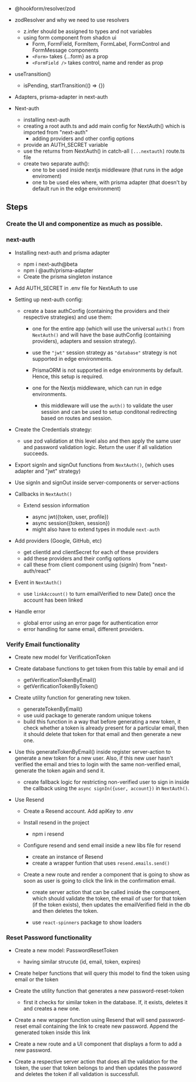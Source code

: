 - @hookform/resolver/zod

- zodResolver and why we need to use resolvers

  - z.infer should be assigned to types and not variables
  - using form component from shadcn ui
    - Form, FormField, FormItem, FormLabel, FormControl and FormMessage components
    - `<Form>` takes {...form} as a prop
    - `<FormField />` takes control, name and render as prop

- useTransition()

  - isPending, startTransition(() => {})

- Adapters, prisma-adapter in next-auth

- Next-auth

  - installing next-auth
  - creating a root auth.ts and add main config for NextAuth() which is imported from "next-auth"
    - adding providers and other config options
  - provide an AUTH_SECRET variable
  - use the returns from NextAuth() in catch-all `[...nextauth]` route.ts file
  - create two separate auth():
    - one to be used inside nextjs middleware (that runs in the adge enviroment)
    - one to be used eles where, with prisma adapter (that doesn't by default run in the edge environment)

## Steps

### Create the UI and componentize as much as possible.

### next-auth

- Installing next-auth and prisma adapter

  - npm i next-auth@beta
  - npm i @auth/prisma-adapter
  - Create the prisma singleton instance

- Add AUTH_SECRET in .env file for NextAuth to use

- Setting up next-auth config:

  - create a base authConfig (containing the providers and their respective strategies) and use them:

    - one for the entire app (which will use the universal `auth()` from `NextAuth()` and will have the base authConfig (containing providers), adapters and session strategy).
    - use the `"jwt"` session strategy as `"database"` strategy is not supported in edge environments.
    - PrismaORM is not supported in edge environments by default. Hence, this setup is required.

    - one for the Nextjs middleware, which can run in edge environments.
      - this middleware will use the `auth()` to validate the user session and can be used to setup conditonal redirecting based on routes and session.

- Create the Credentials strategy:

  - use zod validation at this level also and then apply the same user and password validation logic. Return the user if all validation succeeds.

- Export signIn and signOut functions from `NextAuth()`, (which uses adapter and "jwt" strategy)

- Use signIn and signOut inside server-components or server-actions

- Callbacks in `NextAuth()`

  - Extend session information

    - async jwt({token, user, profile})
    - async session({token, session})
    - might also have to extend types in module `next-auth`

- Add providers (Google, GitHub, etc)

  - get clientId and clientSecret for each of these providers
  - add these providers and their config options
  - call these from client component using {signIn} from "next-auth/react"

- Event in `NextAuth()`

  - use `linkAccount()` to turn emailVerified to new Date() once the account has been linked

- Handle error

  - global error using an error page for authentication error
  - error handling for same email, different providers.

### Verify Email functionality

- Create new model for VerificationToken

- Create database functions to get token from this table by email and id

  - getVerificationTokenByEmail()
  - getVerificationTokenByToken()

- Create utility function for generating new token.

  - generateTokenByEmail()
  - use uuid package to generate random unique tokens
  - build this function in a way that before generating a new token, it check whether a token is already present for a particular email, then it should delete that token for that email and then generate a new one.

- Use this generateTokenByEmail() inside register server-action to generate a new token for a new user. Also, if this new user hasn't verified the email and tries to login with the same non-verified email, generate the token again and send it.

  - create fallback logic for restricting non-verified user to sign in inside the callback using the `async signIn({user, account})` in `NextAuth()`.

- Use Resend

  - Create a Resend account. Add apiKey to .env

  - Install resend in the project

    - npm i resend

  - Configure resend and send email inside a new libs file for resend

    - create an instance of Resend
    - create a wrapper funtion that uses `resend.emails.send()`

  - Create a new route and render a component that is going to show as soon as user is going to click the link in the confirmation email.

    - create server action that can be called inside the component, which should validate the token, the email of user for that token (if the token exists), then updates the emailVerified field in the db and then deletes the token.

    - use `react-spinners` package to show loaders

### Reset Password functionality

- Create a new model: PasswordResetToken

  - having similar strucute (id, email, token, expires)

- Create helper functions that will query this model to find the token using email or the token

- Create the utility function that generates a new password-reset-token

  - first it checks for similar token in the database. If, it exists, deletes it and creates a new one.

- Create a new wrapper function using Resend that will send password-reset email containing the link to create new password. Append the generated token inside this link

- Create a new route and a UI component that displays a form to add a new password.

- Create a respective server action that does all the validation for the token, the user that token belongs to and then updates the password and deletes the token if all validation is successfull.
